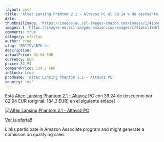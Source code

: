 ```yaml
---
layout: post
title: 'Altec Lansing Phantom 2.1 - Altavoz PC al 38.24 % de descuento'
date: 
thumbnailImage: 'https://images-eu.ssl-images-amazon.com/images/I/41psnl1EHrL._SL200_.jpg'
images: [ 'https://images-eu.ssl-images-amazon.com/images/I/41psnl1EHrL._SL200_.jpg' ]
comments: true
category: ofertas
author: ring
slug: 'B01IVVLB7U-es'
description:
actualPrice: 82.94 EUR
currency: EUR
price: 82.94
comparePrice: 134.3 EUR
inStock: true
prodname: 'Altec Lansing Phantom 2.1 - Altavoz PC'
country: 'es'
---
```


Está [Altec Lansing Phantom 2.1 - Altavoz PC](https://www.amazon.es/dp/B01IVVLB7U/?tag=tolees-21) con 38.24 de descuento por 82.94 EUR (original: 134.3 EUR) en el siguiente enlace!

[![Altec Lansing Phantom 2.1 - Altavoz PC](https://images-eu.ssl-images-amazon.com/images/I/41psnl1EHrL._SL200_.jpg)](https://www.amazon.es/dp/B01IVVLB7U/?tag=tolees-21)

[Ver la oferta!!](https://www.amazon.es/dp/B01IVVLB7U/?tag=tolees-21)

Links participate in Amazon Associate program and might generate a comission on qualifying sales


